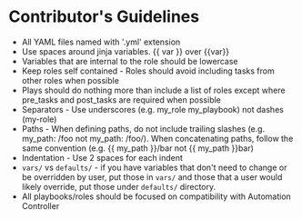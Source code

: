 
# Contributor's Guidelines

- All YAML files named with '.yml' extension
- Use spaces around jinja variables. {{ var }} over {{var}}
- Variables that are internal to the role should be lowercase
- Keep roles self contained - Roles should avoid including tasks from other roles when possible
- Plays should do nothing more than include a list of roles except where pre_tasks and post_tasks are required when possible
- Separators - Use underscores (e.g. my_role my_playbook) not dashes (my-role)
- Paths - When defining paths, do not include trailing slashes (e.g. my_path: /foo not my_path: /foo/). When concatenating paths, follow the same convention (e.g. {{ my_path }}/bar not {{ my_path }}bar)
- Indentation - Use 2 spaces for each indent
- `vars/` vs `defaults/` - if you have variables that don't need to change or be overridden by user, put those in `vars/` and those that a user would likely override, put those under `defaults/` directory.
- All playbooks/roles should be focused on compatibility with Automation Controller
